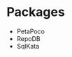 


# Packages

<!-- - EF Core     -->
<!-- - Dapper      -->
<!-- - ADO.NET: skipped after a few methods: too cumbersome     -->
<!-- - linq2db    : Skipped after a few methods: same downsides as EF Core, but used less often. -->
<!-- - NHibernate  -->
- PetaPoco   
- RepoDB     
- SqlKata    